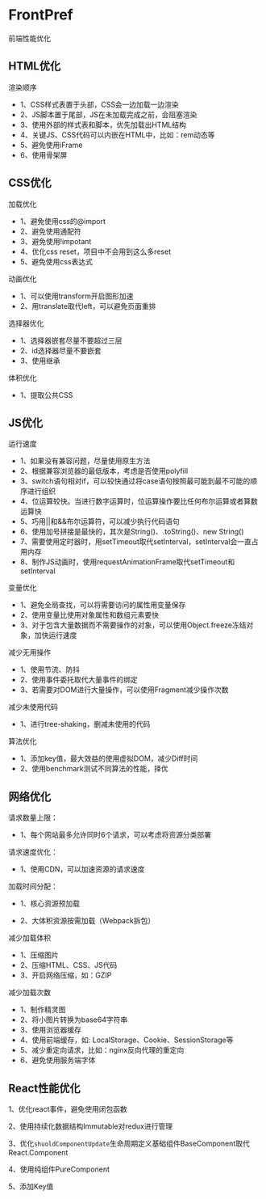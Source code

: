 # FrontPref
前端性能优化

## HTML优化

渲染顺序

- 1、CSS样式表置于头部，CSS会一边加载一边渲染
- 2、JS脚本置于尾部，JS在未加载完成之前，会阻塞渲染
- 3、使用外部的样式表和脚本，优先加载出HTML结构
- 4、关键JS、CSS代码可以内嵌在HTML中，比如：rem动态等
- 5、避免使用iFrame
- 6、使用骨架屏


## CSS优化

加载优化
- 1、避免使用css的@import
- 2、避免使用通配符
- 3、避免使用!impotant
- 4、优化css reset，项目中不会用到这么多reset
- 5、避免使用css表达式

动画优化
- 1、可以使用transform开启图形加速
- 2、用translate取代left，可以避免页面重排

选择器优化
- 1、选择器嵌套尽量不要超过三层
- 2、id选择器尽量不要嵌套
- 3、使用继承

体积优化
- 1、提取公共CSS


## JS优化

运行速度

- 1、如果没有兼容问题，尽量使用原生方法
- 2、根据兼容浏览器的最低版本，考虑是否使用polyfill
- 3、switch语句相对if，可以较快通过将case语句按照最可能到最不可能的顺序进行组织
- 4、位运算较快。当进行数字运算时，位运算操作要比任何布尔运算或者算数运算快
- 5、巧用||和&&布尔运算符，可以减少执行代码语句
- 6、使用加号拼接是最快的，其次是String()、.toString()、new String()
- 7、需要使用定时器时，用setTimeout取代setInterval，setInterval会一直占用内存
- 8、制作JS动画时，使用requestAnimationFrame取代setTimeout和setInterval

变量优化

- 1、避免全局查找，可以将需要访问的属性用变量保存
- 2、使用变量比使用对象属性和数组元素要快
- 3、对于包含大量数据而不需要操作的对象，可以使用Object.freeze冻结对象，加快运行速度

减少无用操作

- 1、使用节流、防抖
- 2、使用事件委托取代大量事件的绑定
- 3、若需要对DOM进行大量操作，可以使用Fragment减少操作次数

减少未使用代码

- 1、进行tree-shaking，删减未使用的代码

算法优化

- 1、添加key值，最大效益的使用虚拟DOM，减少Diff时间
- 2、使用benchmark测试不同算法的性能，择优


## 网络优化

请求数量上限：

- 1、每个网站最多允许同时6个请求，可以考虑将资源分类部署

请求速度优化：

- 1、使用CDN，可以加速资源的请求速度

加载时间分配：

- 1、核心资源预加载

- 2、大体积资源按需加载（Webpack拆包）

减少加载体积

- 1、压缩图片
- 2、压缩HTML、CSS、JS代码
- 3、开启网络压缩，如：GZIP

减少加载次数

- 1、制作精灵图
- 2、将小图片转换为base64字符串
- 3、使用浏览器缓存
- 4、使用前端缓存，如: LocalStorage、Cookie、SessionStorage等
- 5、减少重定向请求，比如：nginx反向代理的重定向
- 6、避免使用服务端字体


## React性能优化

1、优化react事件，避免使用闭包函数

2、使用持续化数据结构Immutable对redux进行管理

3、优化`shuoldComponentUpdate`生命周期定义基础组件BaseComponent取代React.Component

4、使用纯组件PureComponent

5、添加Key值

